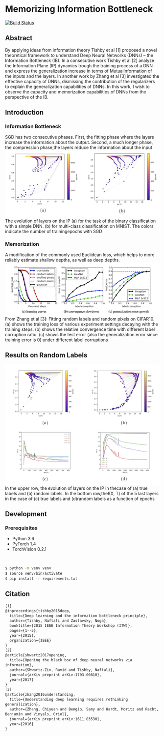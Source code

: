 # Memorizing Information Bottleneck

[![Build Status](https://travis-ci.org/joemccann/dillinger.svg?branch=master)](https://travis-ci.org/joemccann/dillinger)
<br />
## Abstract
By  applying  ideas  from  information  theory  Tishby  et  al  [1]  proposed  a  novel  theoretical framework to understand Deep Neural Networks (DNNs) – the Information Bottleneck (IB). In a consecutive work Tishby et al [2] analyze the Information Plane (IP) dynamics trough the training process of a DNN and express the generalization increase in terms of MutualInformation of the inputs and the layers.  In another work by Zhang et al [3] investigated the  effective  capacity  of  DNNs,  dismissing  the  contribution  of  the  regularizers  to  explain the  generalization  capabilities  of  DNNs.   In  this  work,  I  wish  to  observe  the  capacity  and memorization capabilities of DNNs from the perspective of the IB.  

##  Introduction
###  Information Bottleneck
SGD has two consecutive phases. First, the fitting phase where the layers increase the information about the output.  Second, a much longer phase, the compression phase,the layers reduce the information about the input  
![Alt text](./images/ib.png)
The evolution of layers on the IP (a) for the task of the binary classification with a simple DNN. (b) for multi-class classification on MNIST. The colors indicate the number of trainingepochs with SGD

### Memorization
A modification of the commonly used Euclidean loss, which helps to more reliably estimate shallow depths, as well as deep depths.
![Alt text](./images/mem.png)
From Zhang et al [3]: Fitting random labels and random pixels on CIFAR10. (a) shows the training loss of
various experiment settings decaying with the training steps. (b) shows the relative convergence
time with different label corruption ratio. (c) shows the test error (also the generalization error since
training error is 0) under different label corruptions

## Results on Random Labels

![Alt text](./images/ib_results.png)
In the upper row, the evolution of layers on the IP in thecase  of  (a)  true  labels  and  (b)  random  labels.   In  the  bottom  row,theI(X, T) of the 5 last layers in the case of (c) true labels and (d)random labels as a function of epochs

## Development
### Prerequisites
* Python 3.6
* PyTorch 1.4
* TorchVision 0.2.1
<br />

```sh
$ python -m venv venv
$ source venv/bin/activate
$ pip install -r requirements.txt
```

## Citation
```
[1]
@inproceedings{tishby2015deep,
  title={Deep learning and the information bottleneck principle},
  author={Tishby, Naftali and Zaslavsky, Noga},
  booktitle={2015 IEEE Information Theory Workshop (ITW)},
  pages={1--5},
  year={2015},
  organization={IEEE}
}
[2]
@article{shwartz2017opening,
  title={Opening the black box of deep neural networks via information},
  author={Shwartz-Ziv, Ravid and Tishby, Naftali},
  journal={arXiv preprint arXiv:1703.00810},
  year={2017}
}
[3]
@article{zhang2016understanding,
  title={Understanding deep learning requires rethinking generalization},
  author={Zhang, Chiyuan and Bengio, Samy and Hardt, Moritz and Recht, Benjamin and Vinyals, Oriol},
  journal={arXiv preprint arXiv:1611.03530},
  year={2016}
}
```
